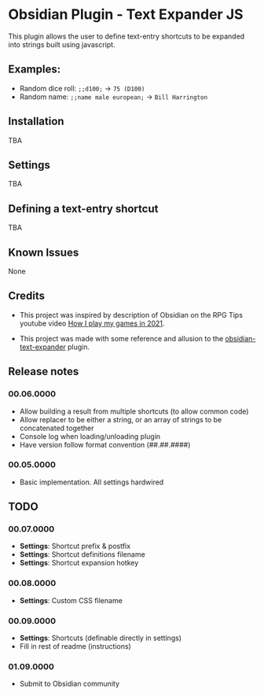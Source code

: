 # Obsidian Plugin - Text Expander JS

This plugin allows the user to define text-entry shortcuts to be expanded into strings built using javascript.

## Examples:
- Random dice roll: `;;d100;` -> `75 (D100)`
- Random name: `;;name male european;` -> `Bill Harrington`

## Installation
TBA

## Settings
TBA

## Defining a text-entry shortcut
TBA

## Known Issues
None

## Credits
- This project was inspired by description of Obsidian on the RPG Tips youtube video <a href='https://www.youtube.com/watch?v=XTFFzuZVcPk' target='_blank'>How I play my games in 2021</a>.

- This project was made with some reference and allusion to the <a href='https://github.com/konodyuk/obsidian-text-expander' target='_blank'>obsidian-text-expander</a> plugin.

## Release notes

### 00.06.0000
- Allow building a result from multiple shortcuts (to allow common code)
- Allow replacer to be either a string, or an array of strings to be concatenated together
- Console log when loading/unloading plugin
- Have version follow format convention (##.##.####)

### 00.05.0000
- Basic implementation.  All settings hardwired

## TODO

### 00.07.0000
- **Settings**: Shortcut prefix & postfix
- **Settings**: Shortcut definitions filename
- **Settings**: Shortcut expansion hotkey

### 00.08.0000
- **Settings**: Custom CSS filename

### 00.09.0000
- **Settings**: Shortcuts (definable directly in settings)
- Fill in rest of readme (instructions)

### 01.09.0000
- Submit to Obsidian community
